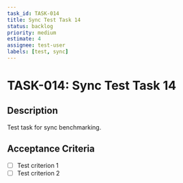 ```yaml
---
task_id: TASK-014
title: Sync Test Task 14
status: backlog
priority: medium
estimate: 4
assignee: test-user
labels: [test, sync]
---
```


# TASK-014: Sync Test Task 14

## Description
Test task for sync benchmarking.

## Acceptance Criteria
- [ ] Test criterion 1
- [ ] Test criterion 2
